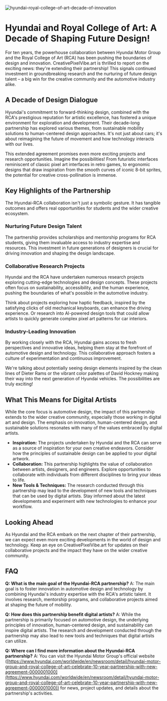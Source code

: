 ![hyundai-royal-college-of-art-decade-of-innovation](https://images.pexels.com/photos/10622086/pexels-photo-10622086.jpeg?auto=compress&cs=tinysrgb&fit=crop&h=627&w=1200)

# Hyundai and Royal College of Art: A Decade of Shaping Future Design!

For ten years, the powerhouse collaboration between Hyundai Motor Group and the Royal College of Art (RCA) has been pushing the boundaries of design and innovation. CreativePixelVibe.art is thrilled to report on the exciting news: they're extending their partnership! This signals continued investment in groundbreaking research and the nurturing of future design talent – a big win for the creative community and the automotive industry alike.

## A Decade of Design Dialogue

Hyundai's commitment to forward-thinking design, combined with the RCA's prestigious reputation for artistic excellence, has fostered a unique environment for exploration and development. Their decade-long partnership has explored various themes, from sustainable mobility solutions to human-centered design approaches. It's not just about cars; it's about reimagining the future of movement and how technology interacts with our lives.

This extended agreement promises even more exciting projects and research opportunities. Imagine the possibilities! From futuristic interfaces reminiscent of classic pixel art interfaces in retro games, to ergonomic designs that draw inspiration from the smooth curves of iconic 8-bit sprites, the potential for creative cross-pollination is immense.

## Key Highlights of the Partnership

The Hyundai-RCA collaboration isn't just a symbolic gesture. It has tangible outcomes and offers real opportunities for students and the wider creative ecosystem.

### Nurturing Future Design Talent

The partnership provides scholarships and mentorship programs for RCA students, giving them invaluable access to industry expertise and resources. This investment in future generations of designers is crucial for driving innovation and shaping the design landscape.

### Collaborative Research Projects

Hyundai and the RCA have undertaken numerous research projects exploring cutting-edge technologies and design concepts. These projects often focus on sustainability, accessibility, and the human experience, pushing the boundaries of what's possible in the automotive industry.

Think about projects exploring how haptic feedback, inspired by the satisfying clicks of old mechanical keyboards, can enhance the driving experience. Or research into AI-powered design tools that could allow artists to quickly generate complex pixel art patterns for car interiors.

### Industry-Leading Innovation

By working closely with the RCA, Hyundai gains access to fresh perspectives and innovative ideas, helping them stay at the forefront of automotive design and technology. This collaborative approach fosters a culture of experimentation and continuous improvement.

We're talking about potentially seeing design elements inspired by the clean lines of Dieter Rams or the vibrant color palettes of David Hockney making their way into the next generation of Hyundai vehicles. The possibilities are truly exciting!

## What This Means for Digital Artists

While the core focus is automotive design, the impact of this partnership extends to the wider creative community, especially those working in digital art and design. The emphasis on innovation, human-centered design, and sustainable solutions resonates with many of the values embraced by digital artists.

*   **Inspiration:** The projects undertaken by Hyundai and the RCA can serve as a source of inspiration for your own creative endeavors. Consider how the principles of sustainable design can be applied to your digital artwork.
*   **Collaboration:** This partnership highlights the value of collaboration between artists, designers, and engineers. Explore opportunities to collaborate with individuals from different disciplines to bring your ideas to life.
*   **New Tools & Techniques:** The research conducted through this partnership may lead to the development of new tools and techniques that can be used by digital artists. Stay informed about the latest developments and experiment with new technologies to enhance your workflow.

## Looking Ahead

As Hyundai and the RCA embark on the next chapter of their partnership, we can expect even more exciting developments in the world of design and technology. Keep an eye on CreativePixelVibe.art for updates on their collaborative projects and the impact they have on the wider creative community.

## FAQ

**Q: What is the main goal of the Hyundai-RCA partnership?**
A: The main goal is to foster innovation in automotive design and technology by combining Hyundai's industry expertise with the RCA's artistic talent. It involves research, mentorship programs, and collaborative projects aimed at shaping the future of mobility.

**Q: How does this partnership benefit digital artists?**
A: While the partnership is primarily focused on automotive design, the underlying principles of innovation, human-centered design, and sustainability can inspire digital artists. The research and development conducted through the partnership may also lead to new tools and techniques that digital artists can utilize.

**Q: Where can I find more information about the Hyundai-RCA partnership?**
A: You can visit the Hyundai Motor Group's official website ([https://www.hyundai.com/worldwide/en/newsroom/detail/hyundai-motor-group-and-royal-college-of-art-celebrate-10-year-partnership-with-new-agreement-0000001000](https://www.hyundai.com/worldwide/en/newsroom/detail/hyundai-motor-group-and-royal-college-of-art-celebrate-10-year-partnership-with-new-agreement-0000001000)) for news, project updates, and details about the partnership's activities.